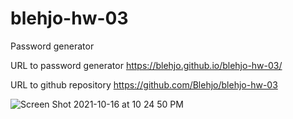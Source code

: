 # blehjo-hw-03
Password generator

URL to password generator
https://blehjo.github.io/blehjo-hw-03/

URL to github repository
https://github.com/Blehjo/blehjo-hw-03


![Screen Shot 2021-10-16 at 10 24 50 PM](https://user-images.githubusercontent.com/89440573/137609660-b59c9b2f-576c-4625-8de4-fbffd18caa46.png)
